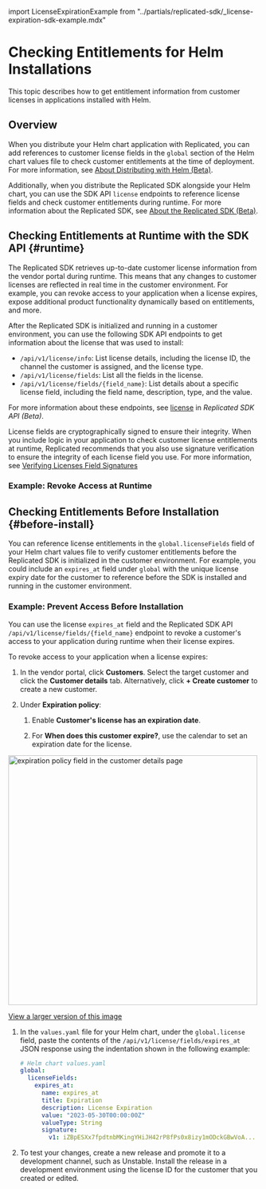 import LicenseExpirationExample from "../partials/replicated-sdk/_license-expiration-sdk-example.mdx"

# Checking Entitlements for Helm Installations

This topic describes how to get entitlement information from customer licenses in applications installed with Helm.

## Overview

When you distribute your Helm chart application with Replicated, you can add references to customer license fields in the `global` section of the Helm chart values file to check customer entitlements at the time of deployment. For more information, see [About Distributing with Helm (Beta)](helm-install).

Additionally, when you distribute the Replicated SDK alongside your Helm chart, you can use the SDK API `license` endpoints to reference license fields and check customer entitlements during runtime.  For more information about the Replicated SDK, see [About the Replicated SDK (Beta)](replicated-sdk-overview).

## Checking Entitlements at Runtime with the SDK API {#runtime}

The Replicated SDK retrieves up-to-date customer license information from the vendor portal during runtime. This means that any changes to customer licenses are reflected in real time in the customer environment. For example, you can revoke access to your application when a license expires, expose additional product functionality dynamically based on entitlements, and more.

After the Replicated SDK is initialized and running in a customer environment, you can use the following SDK API endpoints to get information about the license that was used to install:
* `/api/v1/license/info`: List license details, including the license ID, the channel the customer is assigned, and the license type.
* `/api/v1/license/fields`: List all the fields in the license.  
* `/api/v1/license/fields/{field_name}`: List details about a specific license field, including the field name, description, type, and the value.

For more information about these endpoints, see [license](/reference/replicated-sdk-apis#license) in _Replicated SDK API (Beta)_.

License fields are cryptographically signed to ensure their integrity. When you include logic in your application to check customer license entitlements at runtime, Replicated recommends that you also use signature verification to ensure the integrity of each license field you use. For more information, see [Verifying Licenses Field Signatures](licenses-verify-fields-sdk-api)

### Example: Revoke Access at Runtime

<LicenseExpirationExample/>

## Checking Entitlements Before Installation {#before-install}

You can reference license entitlements in the `global.licenseFields` field of your Helm chart values file to verify customer entitlements before the Replicated SDK is initialized in the customer environment. For example, you could include an `expires_at` field under `global` with the unique license expiry date for the customer to reference before the SDK is installed and running in the customer environment.
### Example: Prevent Access Before Installation

You can use the license `expires_at` field and the Replicated SDK API `/api/v1/license/fields/{field_name}` endpoint to revoke a customer's access to your application during runtime when their license expires.

To revoke access to your application when a license expires:

1. In the vendor portal, click **Customers**. Select the target customer and click the **Customer details** tab. Alternatively, click **+ Create customer** to create a new customer.

1. Under **Expiration policy**:

   1. Enable **Customer's license has an expiration date**.

   1. For **When does this customer expire?**, use the calendar to set an expiration date for the license.

  <img alt="expiration policy field in the customer details page" src="/images/customer-expiration-policy.png" width="500px"/>

  [View a larger version of this image](/images/customer-expiration-policy.png)

1. In the `values.yaml` file for your Helm chart, under the `global.license` field, paste the contents of the `/api/v1/license/fields/expires_at` JSON response using the indentation shown in the following example:

    ```yaml
    # Helm chart values.yaml
    global:
      licenseFields:
        expires_at:
          name: expires_at
          title: Expiration
          description: License Expiration
          value: "2023-05-30T00:00:00Z"
          valueType: String
          signature:
            v1: iZBpESXx7fpdtnbMKingYHiJH42rP8fPs0x8izy1mODckGBwVoA... 
    ```

1. To test your changes, create a new release and promote it to a development channel, such as Unstable. Install the release in a development environment using the license ID for the customer that you created or edited. 